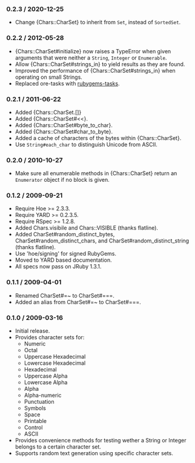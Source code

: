 ### 0.2.3 / 2020-12-25

* Change {Chars::CharSet} to inherit from `Set`, instead of `SortedSet`.

### 0.2.2 / 2012-05-28

* {Chars::CharSet#initialize} now raises a TypeError when given arguments
  that were neither a `String`, `Integer` or `Enumerable`.
* Allow {Chars::CharSet#strings_in} to yield results as they are found.
* Improved the performance of {Chars::CharSet#strings_in} when operating on
  small Strings.
* Replaced ore-tasks with
  [rubygems-tasks](https://github.com/postmodern/rubygems-tasks#readme).

### 0.2.1 / 2011-06-22

* Added {Chars::CharSet.[]}
* Added {Chars::CharSet#<<}.
* Added {Chars::CharSet#byte_to_char}.
* Added {Chars::CharSet#char_to_byte}.
* Added a cache of characters of the bytes within {Chars::CharSet}.
* Use `String#each_char` to distinguish Unicode from ASCII.

### 0.2.0 / 2010-10-27

* Make sure all enumerable methods in {Chars::CharSet} return an
  `Enumerator` object if no block is given.

### 0.1.2 / 2009-09-21

* Require Hoe >= 2.3.3.
* Require YARD >= 0.2.3.5.
* Require RSpec >= 1.2.8.
* Added Chars.visibile and Chars::VISIBLE (thanks flatline).
* Added CharSet#random_distinct_bytes, CharSet#random_distinct_chars,
  and CharSet#random_distinct_string (thanks flatline).
* Use 'hoe/signing' for signed RubyGems.
* Moved to YARD based documentation.
* All specs now pass on JRuby 1.3.1.

### 0.1.1 / 2009-04-01

* Renamed CharSet#=~ to CharSet#===.
* Added an alias from CharSet#=~ to CharSet#===.

### 0.1.0 / 2009-03-16

* Initial release.
* Provides character sets for:
  * Numeric
  * Octal
  * Uppercase Hexadecimal
  * Lowercase Hexadecimal
  * Hexadecimal
  * Uppercase Alpha
  * Lowercase Alpha
  * Alpha
  * Alpha-numeric
  * Punctuation
  * Symbols
  * Space
  * Printable
  * Control
  * ASCII
* Provides convenience methods for testing wether a String or Integer
  belongs to a certain character set.
* Supports random text generation using specific character sets.

